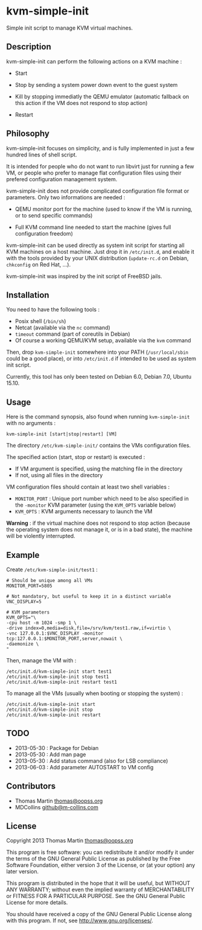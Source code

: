 
# kvm-simple-init

Simple init script to manage KVM virtual machines.

## Description

kvm-simple-init can perform the following actions on a KVM machine :

- Start

- Stop by sending a system power down event to the guest system

- Kill by stopping immediatly the QEMU emulator (automatic fallback on this
action if the VM does not respond to stop action)

- Restart

## Philosophy

kvm-simple-init focuses on simplicity, and is fully implemented in just a few
hundred lines of shell script.

It is intended for people who do not want to run libvirt just for running a few
VM, or people who prefer to manage flat configuration files using their
prefered configuration management system.

kvm-simple-init does not provide complicated configuration file format or
parameters. Only two informations are needed :

- QEMU monitor port for the machine (used to know if the VM is running, or to
send specific commands)

- Full KVM command line needed to start the machine (gives full configuration
freedom)

kvm-simple-init can be used directly as system init script for starting all KVM
machines on a host machine.  Just drop it in `/etc/init.d`, and enable it with
the tools provided by your UNIX distribution (`update-rc.d` on Debian,
`chkconfig` on Red Hat, ...).

kvm-simple-init was inspired by the init script of FreeBSD jails.

## Installation

You need to have the following tools :

- Posix shell (`/bin/sh`)
- Netcat (available via the `nc` command)
- `timeout` command (part of coreutils in Debian)
- Of course a working QEMU/KVM setup, available via the `kvm` command

Then, drop `kvm-simple-init` somewhere into your PATH (`/usr/local/sbin` could
be a good place), or into `/etc/init.d` if intended to be used as system init
script.

Currently, this tool has only been tested on Debian 6.0, Debian 7.0, Ubuntu 15.10.

## Usage

Here is the command synopsis, also found when running `kvm-simple-init` with no arguments :

~~~~~
kvm-simple-init [start|stop|restart] [VM]
~~~~~

The directory `/etc/kvm-simple-init/` contains the VMs configuration files.

The specified action (start, stop or restart) is executed :

- If VM argument is specified, using the matching file in the directory
- If not, using all files in the directory

VM configuration files should contain at least two shell variables :

- `MONITOR_PORT` :  Unique port number which need to be also specified in the
`-monitor` KVM parameter (using the `KVM_OPTS` variable below)
- `KVM_OPTS` : KVM arguments necessary to launch the VM

__Warning__ : if the virtual machine does not respond to stop action (because the operating system does not manage it, or is in a bad state), the machine will be violently interrupted.

## Example

Create `/etc/kvm-simple-init/test1` :

~~~~~
# Should be unique among all VMs
MONITOR_PORT=5805

# Not mandatory, but useful to keep it in a distinct variable
VNC_DISPLAY=5

# KVM parameters
KVM_OPTS="\
-cpu host -m 1024 -smp 1 \
-drive index=0,media=disk,file=/srv/kvm/test1.raw,if=virtio \
-vnc 127.0.0.1:$VNC_DISPLAY -monitor tcp:127.0.0.1:$MONITOR_PORT,server,nowait \
-daemonize \
"
~~~~~

Then, manage the VM with :

~~~~~
/etc/init.d/kvm-simple-init start test1
/etc/init.d/kvm-simple-init stop test1
/etc/init.d/kvm-simple-init restart test1
~~~~~

To manage all the VMs (usually when booting or stopping the system) :

~~~~~
/etc/init.d/kvm-simple-init start
/etc/init.d/kvm-simple-init stop
/etc/init.d/kvm-simple-init restart
~~~~~

## TODO

- 2013-05-30 : Package for Debian
- 2013-05-30 : Add man page
- 2013-05-30 : Add status command (also for LSB compliance)
- 2013-06-03 : Add parameter AUTOSTART to VM config

## Contributors

- Thomas Martin <thomas@oopss.org>
- MDCollins <github@m-collins.com>

## License

Copyright 2013 Thomas Martin <thomas@oopss.org>

This program is free software: you can redistribute it and/or modify
it under the terms of the GNU General Public License as published by
the Free Software Foundation, either version 3 of the License, or
(at your option) any later version.

This program is distributed in the hope that it will be useful,
but WITHOUT ANY WARRANTY; without even the implied warranty of
MERCHANTABILITY or FITNESS FOR A PARTICULAR PURPOSE.  See the
GNU General Public License for more details.

You should have received a copy of the GNU General Public License
along with this program.  If not, see <http://www.gnu.org/licenses/>.

